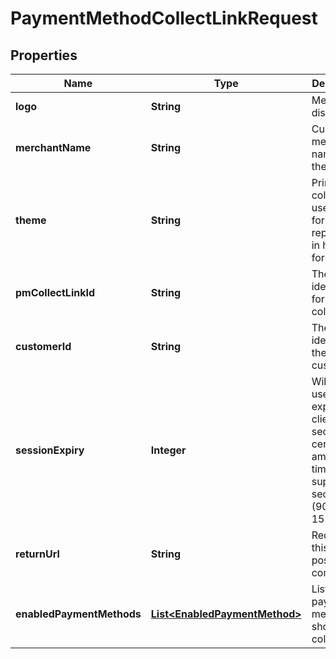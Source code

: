 

# PaymentMethodCollectLinkRequest


## Properties

| Name | Type | Description | Notes |
|------------ | ------------- | ------------- | -------------|
|**logo** | **String** | Merchant&#39;s display logo |  [optional] |
|**merchantName** | **String** | Custom merchant name for the link |  [optional] |
|**theme** | **String** | Primary color to be used in the form represented in hex format |  [optional] |
|**pmCollectLinkId** | **String** | The unique identifier for the collect link. |  [optional] |
|**customerId** | **String** | The unique identifier of the customer. |  |
|**sessionExpiry** | **Integer** | Will be used to expire client secret after certain amount of time to be supplied in seconds (900) for 15 mins |  [optional] |
|**returnUrl** | **String** | Redirect to this URL post completion |  [optional] |
|**enabledPaymentMethods** | [**List&lt;EnabledPaymentMethod&gt;**](EnabledPaymentMethod.md) | List of payment methods shown on collect UI |  [optional] |



